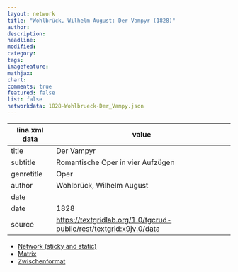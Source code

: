 ```yaml
---
layout: network
title: "Wohlbrück, Wilhelm August: Der Vampyr (1828)"
author:
description:
headline:
modified:
category:
tags:
imagefeature: 
mathjax: 
chart: 
comments: true
featured: false
list: false
networkdata: 1828-Wohlbrueck-Der_Vampy.json
---
```

lina.xml data  | value
------------- | -------------
title|Der Vampyr
subtitle|Romantische Oper in vier Aufzügen
genretitle|Oper
author|Wohlbrück, Wilhelm August
date|
date|1828
source|https://textgridlab.org/1.0/tgcrud-public/rest/textgrid:x9jv.0/data


* [Network (sticky and static)](/network295)
* [Matrix](/matrix295)
* [Zwischenformat](/lina295 )

